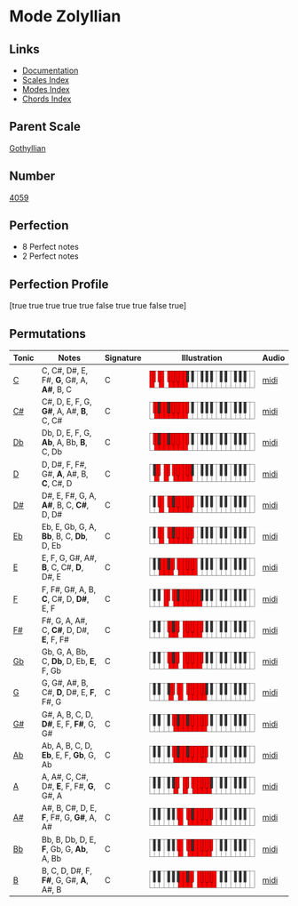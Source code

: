 # Mode Zolyllian

## Links

- [Documentation](index.md)
- [Scales Index](Scales.md)
- [Modes Index](Modes.md)
- [Chords Index](Chords.md)

## Parent Scale

[Gothyllian](ScaleGothyllian.md)

## Number

[4059](https://ianring.com/musictheory/scales/4059)

## Perfection

- 8 Perfect notes
- 2 Perfect notes

## Perfection Profile

[true true true true true false true true false true]

## Permutations

| Tonic | Notes | Signature | Illustration | Audio |
|-------|-------|-----------|--------------|-------|
| [C](ModeCNaturalZolyllian.md) | C, C#, D#, E, F#, **G**, G#, A, **A#**, B, C | C | ![CNaturalZolyllian](ModeCNaturalZolyllian.png) | [midi](https://github.com/edipermadi/music/blob/main/docs/ModeCNaturalZolyllian.mid?raw=true) |
| [C#](ModeCSharpZolyllian.md) | C#, D, E, F, G, **G#**, A, A#, **B**, C, C# | C | ![CSharpZolyllian](ModeCSharpZolyllian.png) | [midi](https://github.com/edipermadi/music/blob/main/docs/ModeCSharpZolyllian.mid?raw=true) |
| [Db](ModeDFlatZolyllian.md) | Db, D, E, F, G, **Ab**, A, Bb, **B**, C, Db | C | ![DFlatZolyllian](ModeDFlatZolyllian.png) | [midi](https://github.com/edipermadi/music/blob/main/docs/ModeDFlatZolyllian.mid?raw=true) |
| [D](ModeDNaturalZolyllian.md) | D, D#, F, F#, G#, **A**, A#, B, **C**, C#, D | C | ![DNaturalZolyllian](ModeDNaturalZolyllian.png) | [midi](https://github.com/edipermadi/music/blob/main/docs/ModeDNaturalZolyllian.mid?raw=true) |
| [D#](ModeDSharpZolyllian.md) | D#, E, F#, G, A, **A#**, B, C, **C#**, D, D# | C | ![DSharpZolyllian](ModeDSharpZolyllian.png) | [midi](https://github.com/edipermadi/music/blob/main/docs/ModeDSharpZolyllian.mid?raw=true) |
| [Eb](ModeEFlatZolyllian.md) | Eb, E, Gb, G, A, **Bb**, B, C, **Db**, D, Eb | C | ![EFlatZolyllian](ModeEFlatZolyllian.png) | [midi](https://github.com/edipermadi/music/blob/main/docs/ModeEFlatZolyllian.mid?raw=true) |
| [E](ModeENaturalZolyllian.md) | E, F, G, G#, A#, **B**, C, C#, **D**, D#, E | C | ![ENaturalZolyllian](ModeENaturalZolyllian.png) | [midi](https://github.com/edipermadi/music/blob/main/docs/ModeENaturalZolyllian.mid?raw=true) |
| [F](ModeFNaturalZolyllian.md) | F, F#, G#, A, B, **C**, C#, D, **D#**, E, F | C | ![FNaturalZolyllian](ModeFNaturalZolyllian.png) | [midi](https://github.com/edipermadi/music/blob/main/docs/ModeFNaturalZolyllian.mid?raw=true) |
| [F#](ModeFSharpZolyllian.md) | F#, G, A, A#, C, **C#**, D, D#, **E**, F, F# | C | ![FSharpZolyllian](ModeFSharpZolyllian.png) | [midi](https://github.com/edipermadi/music/blob/main/docs/ModeFSharpZolyllian.mid?raw=true) |
| [Gb](ModeGFlatZolyllian.md) | Gb, G, A, Bb, C, **Db**, D, Eb, **E**, F, Gb | C | ![GFlatZolyllian](ModeGFlatZolyllian.png) | [midi](https://github.com/edipermadi/music/blob/main/docs/ModeGFlatZolyllian.mid?raw=true) |
| [G](ModeGNaturalZolyllian.md) | G, G#, A#, B, C#, **D**, D#, E, **F**, F#, G | C | ![GNaturalZolyllian](ModeGNaturalZolyllian.png) | [midi](https://github.com/edipermadi/music/blob/main/docs/ModeGNaturalZolyllian.mid?raw=true) |
| [G#](ModeGSharpZolyllian.md) | G#, A, B, C, D, **D#**, E, F, **F#**, G, G# | C | ![GSharpZolyllian](ModeGSharpZolyllian.png) | [midi](https://github.com/edipermadi/music/blob/main/docs/ModeGSharpZolyllian.mid?raw=true) |
| [Ab](ModeAFlatZolyllian.md) | Ab, A, B, C, D, **Eb**, E, F, **Gb**, G, Ab | C | ![AFlatZolyllian](ModeAFlatZolyllian.png) | [midi](https://github.com/edipermadi/music/blob/main/docs/ModeAFlatZolyllian.mid?raw=true) |
| [A](ModeANaturalZolyllian.md) | A, A#, C, C#, D#, **E**, F, F#, **G**, G#, A | C | ![ANaturalZolyllian](ModeANaturalZolyllian.png) | [midi](https://github.com/edipermadi/music/blob/main/docs/ModeANaturalZolyllian.mid?raw=true) |
| [A#](ModeASharpZolyllian.md) | A#, B, C#, D, E, **F**, F#, G, **G#**, A, A# | C | ![ASharpZolyllian](ModeASharpZolyllian.png) | [midi](https://github.com/edipermadi/music/blob/main/docs/ModeASharpZolyllian.mid?raw=true) |
| [Bb](ModeBFlatZolyllian.md) | Bb, B, Db, D, E, **F**, Gb, G, **Ab**, A, Bb | C | ![BFlatZolyllian](ModeBFlatZolyllian.png) | [midi](https://github.com/edipermadi/music/blob/main/docs/ModeBFlatZolyllian.mid?raw=true) |
| [B](ModeBNaturalZolyllian.md) | B, C, D, D#, F, **F#**, G, G#, **A**, A#, B | C | ![BNaturalZolyllian](ModeBNaturalZolyllian.png) | [midi](https://github.com/edipermadi/music/blob/main/docs/ModeBNaturalZolyllian.mid?raw=true) |
